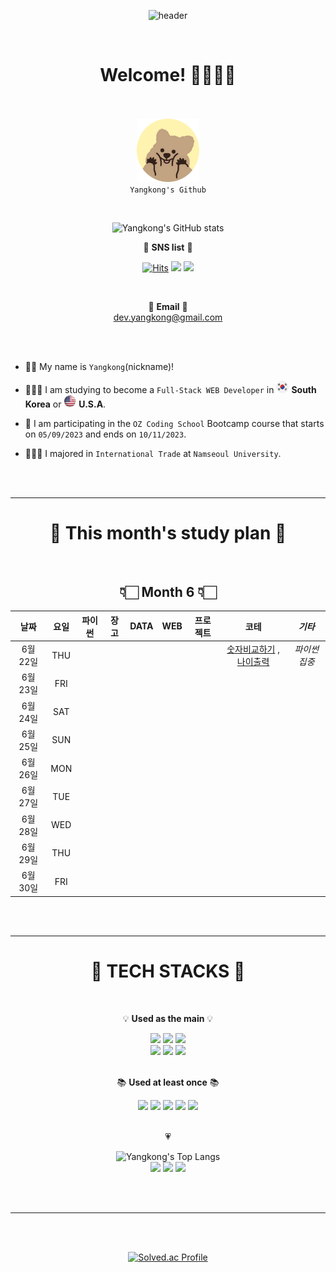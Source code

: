 <div align="center">

![header](https://capsule-render.vercel.app/api?type=rounded&text=DEV-Yangkong&fontColor=000000&color=fff3b0&height=150&animation=blinking)

</div>

<br/>

<div align=center>
  <h1>Welcome! 👋🏻👋🏻</h1>

<br/><br/>
<img src="quoaka_circle.png" width="20%" height="10%"/>
<br/>
`Yangkong's Github`

</div>

<br/>

<div align=center>

![Yangkong's GitHub stats](https://github-readme-stats.vercel.app/api?username=DEV-Yangkong&show_icons=true&theme=radical&count_private=true)

&#128172; <b>SNS list</b> &#128172;

[![Hits](https://hits.seeyoufarm.com/api/count/incr/badge.svg?url=https%3A%2F%2Fgithub.com%2FDEV-YangKong&count_bg=%23ef476f&title_bg=%23555555&icon=github.svg&icon_color=%23ef476f&title=hits&edge_flat=false)](https://hits.seeyoufarm.com)
<a href="https://dev-yangkong.tistory.com/" target="_blank"><img src="https://img.shields.io/badge/Tech Blog-ffd166?style=flat-square&logo=GitHub Sponsors&logoColor=white&link=https://dev-yangkong.tistory.com/"/></a>
<a href="https://www.instagram.com/dev.yangkong/" target="_blank"><img src="https://img.shields.io/badge/Instagram-06d6a0?style=flat-square&logo=Instagram&logoColor=white"/></a>

<br/>

&#128140; <b>Email</b> &#128140;<br/>
dev.yangkong@gmail.com

</div>

<br/><br/>

- 👩🏻 My name is `Yangkong`(nickname)!

- 👩🏻‍💻 I am studying to become a `Full-Stack WEB Developer` in <img src="south-korea.png" width="20"/> <b>South Korea</b> or <img src="USA.png" width="20"/> <b>U.S.A</b>.

- 📖 I am participating in the `OZ Coding School` Bootcamp course that starts on `05/09/2023` and ends on `10/11/2023`.

- 👩🏻‍🎓 I majored in `International Trade` at `Namseoul University`.

<br/><br/>

---

<div align=center><h1>📅 This month's study plan 📅</h1></div>
<br/>

<div align=center>
  
<h2>👇🏻 Month 6 👇🏻</h2>

|   날짜   | 요일 | 파이썬 | 장고 | DATA | WEB | 프로젝트 |                                                                                                                                                                                                                 코테                                                                                                                                                                                                                  |    <em>기타</em>    |
| :------: | :--: | :----: | :--: | :--: | :-: | :------: | :-----------------------------------------------------------------------------------------------------------------------------------------------------------------------------------------------------------------------------------------------------------------------------------------------------------------------------------------------------------------------------------------------------------------------------------: | :-----------------: |
| 6월 22일 | THU  |        |      |      |     |          | <a href="https://github.com/DEV-Yangkong/testing-code/tree/main/%ED%94%84%EB%A1%9C%EA%B7%B8%EB%9E%98%EB%A8%B8%EC%8A%A4/lv0/120807.%E2%80%85%EC%88%AB%EC%9E%90%E2%80%85%EB%B9%84%EA%B5%90%ED%95%98%EA%B8%B0">숫자비교하기</a> , <a href="https://github.com/DEV-Yangkong/testing-code/tree/main/%ED%94%84%EB%A1%9C%EA%B7%B8%EB%9E%98%EB%A8%B8%EC%8A%A4/lv0/120820.%E2%80%85%EB%82%98%EC%9D%B4%E2%80%85%EC%B6%9C%EB%A0%A5">나이출력</a> | <em>파이썬집중</em> |
| 6월 23일 | FRI  |        |      |      |     |          |                                                                                                                                                                                                                                                                                                                                                                                                                                       |                     |
| 6월 24일 | SAT  |        |      |      |     |          |                                                                                                                                                                                                                                                                                                                                                                                                                                       |                     |
| 6월 25일 | SUN  |        |      |      |     |          |                                                                                                                                                                                                                                                                                                                                                                                                                                       |                     |
| 6월 26일 | MON  |        |      |      |     |          |                                                                                                                                                                                                                                                                                                                                                                                                                                       |                     |
| 6월 27일 | TUE  |        |      |      |     |          |                                                                                                                                                                                                                                                                                                                                                                                                                                       |                     |
| 6월 28일 | WED  |        |      |      |     |          |                                                                                                                                                                                                                                                                                                                                                                                                                                       |                     |
| 6월 29일 | THU  |        |      |      |     |          |                                                                                                                                                                                                                                                                                                                                                                                                                                       |                     |
| 6월 30일 | FRI  |        |      |      |     |          |                                                                                                                                                                                                                                                                                                                                                                                                                                       |                     |

</div align=center>

<br/><br/>

---

<div align=center><h1>&#128279; TECH STACKS &#128279;</h1></div>

<br/>

<div align=center>

&#128161; <strong>Used as the main</strong> &#128161;

<div>
  <img src="https://img.shields.io/badge/HTML5-E34F26?style=for-the-badge&logo=HTML5&logoColor=white"> 
  <img src="https://img.shields.io/badge/CSS3-1572B6?style=for-the-badge&logo=CSS3&logoColor=white">
  <img src="https://img.shields.io/badge/bootstrap-7952B3?style=for-the-badge&logo=bootstrap&logoColor=white">
  <br/>

  <img src="https://img.shields.io/badge/python-3776AB?style=for-the-badge&logo=python&logoColor=white">
  <img src="https://img.shields.io/badge/django-092E20?style=for-the-badge&logo=django&logoColor=white">
  <img src="https://img.shields.io/badge/javascript-F7DF1E?style=for-the-badge&logo=javascript&logoColor=black">
  </div>

<br/>

&#128218; <strong>Used at least once</strong> &#128218;

<div>
  <img src="https://img.shields.io/badge/react-61DAFB?style=for-the-badge&logo=react&logoColor=black">
  <img src="https://img.shields.io/badge/typescript-3178C6?style=for-the-badge&logo=typescript&logoColor=white">
  <img src="https://img.shields.io/badge/MongoDB-47A248?style=for-the-badge&logo=MongoDB&logoColor=white">
  <img src="https://img.shields.io/badge/vue.js-4FC08D?style=for-the-badge&logo=vue.js&logoColor=white">
  <img src="https://img.shields.io/badge/node.js-339933?style=for-the-badge&logo=Node.js&logoColor=white">
</div>

<br/>

&#128151;

<div>
  
![Yangkong's Top Langs](https://github-readme-stats.vercel.app/api/top-langs/?username=DEV-Yangkong&layout=compact&theme=radical)
<br/>
  <a href="https://dev-yangkong.tistory.com/" target="_blank"><img src="https://img.shields.io/badge/Tistory-ffd166?style=for-the-badge&logo=tistory&logoColor=white&link=https://dev-yangkong.tistory.com/"/></a>
  <a href="https://github.com/DEV-Yangkong" target="_blank"><img src="https://img.shields.io/badge/github-cdb4db?style=for-the-badge&logo=github&logoColor=white&link=https://github.com/DEV-Yangkong"></a>
  <img src="https://img.shields.io/badge/git-F05032?style=for-the-badge&logo=git&logoColor=white">
</div>

<br/><br/>

---

<br/><br/>

<div align=center>

[![Solved.ac Profile](http://mazassumnida.wtf/api/v2/generate_badge?boj=dev_yangkong)](https://solved.ac/dev_yangkong/)

</div align=center>

<br/><br/>
